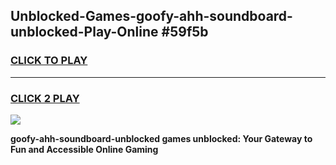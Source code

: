
## Unblocked-Games-goofy-ahh-soundboard-unblocked-Play-Online #59f5b
<h3>
<a href="https://news.freeplayer.one?title=goofy-ahh-soundboard-unblocked&ref=3">CLICK TO PLAY</a></h3>
<hr>

<h3>
<a href="https://news.freeplayer.one?title=goofy-ahh-soundboard-unblocked&ref=3">CLICK 2 PLAY</a>
  
</h3>

<a href="https://news.freeplayer.one?title=goofy-ahh-soundboard-unblocked&ref=3"><img src="https://clearcache.store/games.png"></a>


**goofy-ahh-soundboard-unblocked games unblocked: Your Gateway to Fun and Accessible Online Gaming**
